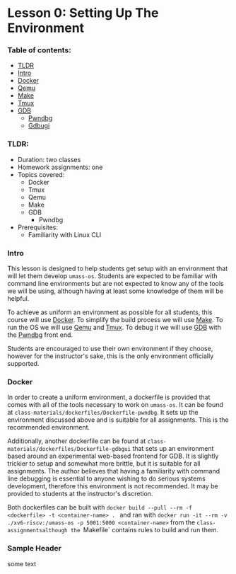 # Lesson 0: Setting Up The Environment

### Table of contents:
- [TLDR](#tldr)
- [Intro](#intro)
- [Docker](#docker)
- [Qemu](#qemu)
- [Make](#make)
- [Tmux](#tmux)
- [GDB](#gdb)
	- [Pwndbg](#pwndbg)
	- [Gdbugi](#gdbgui)

### TLDR: 
- Duration: two classes
- Homework assignments: one
- Topics covered: 
	- Docker
	- Tmux
	- Qemu
	- Make
	- GDB
		- Pwndbg
- Prerequisites:
	- Familiarity with Linux CLI
	
### Intro
This lesson is designed to help students get setup with an environment that will let them develop `umass-os`. Students are expected to be familiar with command line environments but are not expected to know any of the tools we will be using, although having at least some knowledge of them will be helpful. 

To achieve as uniform an environment as possible for all students, this course will use [Docker](#docker). To simplify the build process we will use [Make](#make). To run the OS we will use [Qemu](#qemu) and [Tmux](#tmux). To debug it we will use [GDB](#gdb) with the [Pwndbg](#pwndbg) front end. 

Students are encouraged to use their own environment if they choose, however for the instructor's sake, this is the only environment officially supported.

### Docker
In order to create a uniform environment, a dockerfile is provided that comes with all of the tools necessary to work on `umass-os`. It can be found at `class-materials/dockerfiles/Dockerfile-pwndbg`. It sets up the environment discussed above and is suitable for all assignments. This is the recommended environment.

Additionally, another dockerfile can be found at `class-materials/dockerfiles/Dockerfile-gdbgui` that sets up an environment based around an experimental web-based frontend for GDB. It is slightly trickier to setup and somewhat more brittle, but it is suitable for all assignments. The author believes that having a familiarity with command line debugging is essential to anyone wishing to do serious systems development, therefore this environment is not recommended. It may be provided to students at the instructor's discretion.

Both dockerfiles can be built with `docker build --pull --rm -f <dockerfile> -t <container-name> . ` and ran with `docker run -it --rm -v ./xv6-riscv:/umass-os -p 5001:5000 <container-name>` from the `class-assignmentsalthough the `Makefile` contains rules to build and run them.

### Sample Header
some text
